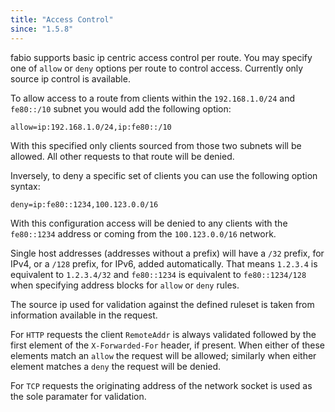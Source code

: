 ```yaml
---
title: "Access Control"
since: "1.5.8"
---
```


fabio supports basic ip centric access control per route.  You may
specify one of `allow` or `deny` options per route to control access.
Currently only source ip control is available.

<!--more-->

To allow access to a route from clients within the `192.168.1.0/24`
and `fe80::/10` subnet you would add the following option:

```
allow=ip:192.168.1.0/24,ip:fe80::/10
```

With this specified only clients sourced from those two subnets will
be allowed.  All other requests to that route will be denied.


Inversely, to deny a specific set of clients you can use the
following option syntax:

```
deny=ip:fe80::1234,100.123.0.0/16
```

With this configuration access will be denied to any clients with
the `fe80::1234` address or coming from the `100.123.0.0/16` network.

Single host addresses (addresses without a prefix) will have a
`/32` prefix, for IPv4, or a `/128` prefix, for IPv6, added automatically.
That means `1.2.3.4` is equivalent to `1.2.3.4/32` and `fe80::1234`
is equivalent to `fe80::1234/128` when specifying
address blocks for `allow` or `deny` rules.

The source ip used for validation against the defined ruleset is
taken from information available in the request.

For `HTTP` requests the client `RemoteAddr` is always validated
followed by the first element of the `X-Forwarded-For` header, if
present.  When either of these elements match an `allow` the request
will be allowed; similarly when either element matches a `deny` the
request will be denied.

For `TCP` requests the originating address of the network socket
is used as the sole paramater for validation.
